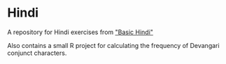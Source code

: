 # Hindi
A repository for Hindi exercises from ["Basic Hindi"](https://openbooks.lib.msu.edu/basichindi/)

Also contains a small R project for calculating the frequency of Devangari conjunct characters.
